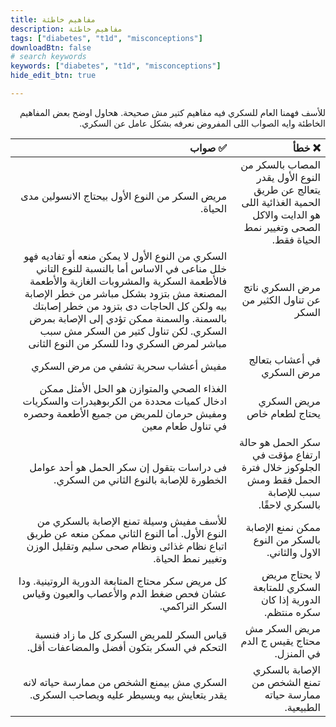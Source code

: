 ```yaml
---
title: مفاهيم خاطئة
description: مفاهيم خاطئة
tags: ["diabetes", "t1d", "misconceptions"]
downloadBtn: false
# search keywords
keywords: ["diabetes", "t1d", "misconceptions"]
hide_edit_btn: true

---
```

<div style="direction: rtl; text-align: right">
للأسف فهمنا العام للسكري فيه مفاهيم كتير مش صحيحة. هحاول اوضح بعض المفاهيم الخاطئة وايه الصواب اللى المفروض نعرفه بشكل عامل عن السكري.

|❌ خطأ|✅ صواب|
|--:	|--:	|
|المصاب بالسكر من النوع الأول يقدر يتعالج عن طريق الحمية الغذائية اللى هو الدايت والاكل الصحى وتغيير نمط الحياة فقط.|مريض السكر من النوع الأول بيحتاج الانسولين مدى الحياة.|
|مرض السكري ناتج عن تناول الكثير من السكر| السكري من النوع الأول لا يمكن منعه أو تفاديه فهو خلل مناعى في الاساس أما بالنسبة للنوع التاني فالأطعمة السكرية والمشروبات الغازية والأطعمة المصنعة مش بتزود بشكل مباشر من خطر الإصابة بيه ولكن كل الحاجات دى بتزود من خطر إصابتك بالسمنة. والسمنة ممكن تؤدي إلى الإصابة بمرض السكري. لكن تناول كتير من السكر مش سبب مباشر لمرض السكري ودا للسكر من النوع الثانى|
|في أعشاب بتعالج مرض السكري|مفيش أعشاب سحرية تشفي من مرض السكري|
|مريض السكري يحتاج لطعام خاص|الغذاء الصحي والمتوازن هو الحل الأمثل ممكن ادخال كميات محددة من الكربوهيدرات والسكريات ومفيش حرمان للمريض من جميع الأطعمة وحصره في تناول طعام معين |
|سكر الحمل هو حالة ارتفاع مؤقت في الجلوكوز خلال فترة الحمل فقط ومش سبب للإصابة بالسكري لاحقًا.|فى دراسات بتقول إن سكر الحمل هو أحد عوامل الخطورة للإصابة بالنوع الثاني من السكري.|
|ممكن نمنع الإصابة بالسكر من النوع الاول والثاني.|للأسف مفيش وسيلة تمنع الإصابة بالسكري من النوع الأول. أما النوع الثاني ممكن منعه عن طريق اتباع نظام غذائى ونظام صحى سليم وتقليل الوزن وتغيير نمط الحياة.|
|لا يحتاج مريض السكري للمتابعة الدورية إذا كان سكره منتظم.|كل مريض سكر محتاج المتابعة الدورية الروتينية. ودا عشان فحص ضغط الدم والأعصاب والعيون وقياس السكر التراكمي.|
|مريض السكر مش محتاج يقيس ج الدم في المنزل.|قياس السكر للمريض السكرى كل ما زاد فنسبة التحكم في السكر بتكون أفضل والمضاعفات أقل.| 
|الإصابة بالسكري تمنع الشخص من ممارسة حياته الطبيعية.|السكري مش بيمنع الشخص من ممارسة حياته لانه يقدر يتعايش بيه ويسيطر عليه ويصاحب السكرى. |
</div>
